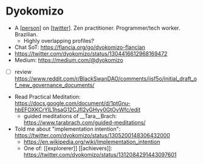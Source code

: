 # Dyokomizo
- A [[person]] on [[twitter]]. Zen practitioner. Programmer/tech worker. Brazilian.
    - Highly overlapping profiles?
- Chat SoT: https://flancia.org/go/dyokomizo-flancian
- https://twitter.com/dyokomizo/status/1304416612968169472
- Medium: https://medium.com/@dyokomizo 
- [ ] review https://www.reddit.com/r/BlackSwanDAO/comments/iisf5o/initial_draft_of_new_governance_documents/
- Read Practical Meditation: https://docs.google.com/document/d/1ptGnu-hbEFOXKCrYlL1hsaG12CJfl2yGHyy0GtOvWfc/edit
    - guided meditations of __Tara__Brach: https://www.tarabrach.com/guided-meditations/ 
- Told me about "implementation intention": https://twitter.com/dyokomizo/status/1305200148306432000
    - https://en.wikipedia.org/wiki/Implementation_intention
  - One of: [[explorerer]] [[achievers]]: https://twitter.com/dyokomizo/status/1312084291443097601

[//begin]: # "Autogenerated link references for markdown compatibility"
[person]: person "person"
[twitter]: twitter "twitter"
[//end]: # "Autogenerated link references"